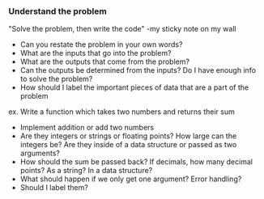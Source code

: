 ### Understand the problem

"Solve the problem, then write the code" -my sticky note on my wall

- Can you restate the problem in your own words?
- What are the inputs that go into the problem?
- What are the outputs that come from the problem?
- Can the outputs be determined from the inputs? Do I have enough info to solve the problem?
- How should I label the important pieces of data that are a part of the problem

ex. Write a function which takes two numbers and returns their sum

- Implement addition or add two numbers
- Are they integers or strings or floating points? How large can the integers be? Are they inside of a data structure or passed as two arguments?
- How should the sum be passed back? If decimals, how many decimal points? As a string? In a data structure?
- What should happen if we only get one argument? Error handling?
- Should I label them?
